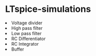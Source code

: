 # LTspice-simulations

<li>Voltage divider</li>
<li>High pass filter</li>
<li>Low pass filter</li>
<li>RC Differentiator</li>
<li>RC Integrator</li>
<li>Buffer</li>
